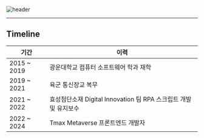 ![header](https://capsule-render.vercel.app/api?type=waving&color=gradient&customColorList=0&height=250&section=header&text=안녕하세요?%20"최준만"%20입니다.&fontSize=60)

---
## Timeline
| 기간 | 이력 |
|------|-----|
|2015 ~ 2019 | 광운대학교 컴퓨터 소프트웨어 학과 재학 |
|2019 ~ 2021 | 육군 통신장교 복무 |
|2021 ~ 2022 | 효성첨단소재 Digital Innovation 팀 RPA 스크립트 개발 및 유지보수 |
|2022 ~ 2024 | Tmax Metaverse 프론트엔드 개발자 |
</div>
